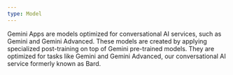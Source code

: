 ```yaml
---
type: Model
---
```


Gemini Apps are models optimized for conversational AI services, such as Gemini and Gemini Advanced. These models are created by applying specialized post-training on top of Gemini pre-trained models. They are optimized for tasks like Gemini and Gemini Advanced, our conversational AI service formerly known as Bard.
